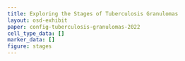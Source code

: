 ```yaml
---
title: Exploring the Stages of Tuberculosis Granulomas
layout: osd-exhibit
paper: config-tuberculosis-granulomas-2022
cell_type_data: []
marker_data: []
figure: stages
---
```

